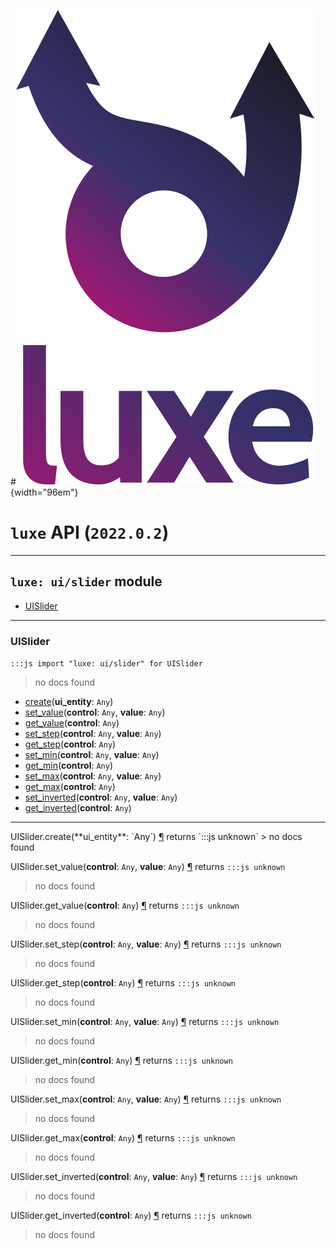 #![](../../images/luxe-dark.svg){width="96em"}

# `luxe` API (`2022.0.2`)  


---

## `luxe: ui/slider` module

- [UISlider](#uislider)   

---

### UISlider
`:::js import "luxe: ui/slider" for UISlider`
> no docs found

- [create](#UISlider.create)(**ui_entity**: `Any`)
- [set_value](#UISlider.set_value+2)(**control**: `Any`, **value**: `Any`)
- [get_value](#UISlider.get_value)(**control**: `Any`)
- [set_step](#UISlider.set_step+2)(**control**: `Any`, **value**: `Any`)
- [get_step](#UISlider.get_step)(**control**: `Any`)
- [set_min](#UISlider.set_min+2)(**control**: `Any`, **value**: `Any`)
- [get_min](#UISlider.get_min)(**control**: `Any`)
- [set_max](#UISlider.set_max+2)(**control**: `Any`, **value**: `Any`)
- [get_max](#UISlider.get_max)(**control**: `Any`)
- [set_inverted](#UISlider.set_inverted+2)(**control**: `Any`, **value**: `Any`)
- [get_inverted](#UISlider.get_inverted)(**control**: `Any`)

<hr/>
<endpoint module="luxe: ui/slider" class="UISlider" signature="create(ui_entity : Any)"></endpoint>
<signature id="UISlider.create">UISlider.create(**ui_entity**: `Any`)
<a class="headerlink" href="#UISlider.create" title="Permanent link">¶</a></signature>
<span class='api_ret'>returns</span> `:::js unknown`
> no docs found   

<endpoint module="luxe: ui/slider" class="UISlider" signature="set_value(control : Any, value : Any)"></endpoint>
<signature id="UISlider.set_value+2">UISlider.set_value(**control**: `Any`, **value**: `Any`)
<a class="headerlink" href="#UISlider.set_value+2" title="Permanent link">¶</a></signature>
<span class='api_ret'>returns</span> `:::js unknown`
> no docs found   

<endpoint module="luxe: ui/slider" class="UISlider" signature="get_value(control : Any)"></endpoint>
<signature id="UISlider.get_value">UISlider.get_value(**control**: `Any`)
<a class="headerlink" href="#UISlider.get_value" title="Permanent link">¶</a></signature>
<span class='api_ret'>returns</span> `:::js unknown`
> no docs found   

<endpoint module="luxe: ui/slider" class="UISlider" signature="set_step(control : Any, value : Any)"></endpoint>
<signature id="UISlider.set_step+2">UISlider.set_step(**control**: `Any`, **value**: `Any`)
<a class="headerlink" href="#UISlider.set_step+2" title="Permanent link">¶</a></signature>
<span class='api_ret'>returns</span> `:::js unknown`
> no docs found   

<endpoint module="luxe: ui/slider" class="UISlider" signature="get_step(control : Any)"></endpoint>
<signature id="UISlider.get_step">UISlider.get_step(**control**: `Any`)
<a class="headerlink" href="#UISlider.get_step" title="Permanent link">¶</a></signature>
<span class='api_ret'>returns</span> `:::js unknown`
> no docs found   

<endpoint module="luxe: ui/slider" class="UISlider" signature="set_min(control : Any, value : Any)"></endpoint>
<signature id="UISlider.set_min+2">UISlider.set_min(**control**: `Any`, **value**: `Any`)
<a class="headerlink" href="#UISlider.set_min+2" title="Permanent link">¶</a></signature>
<span class='api_ret'>returns</span> `:::js unknown`
> no docs found   

<endpoint module="luxe: ui/slider" class="UISlider" signature="get_min(control : Any)"></endpoint>
<signature id="UISlider.get_min">UISlider.get_min(**control**: `Any`)
<a class="headerlink" href="#UISlider.get_min" title="Permanent link">¶</a></signature>
<span class='api_ret'>returns</span> `:::js unknown`
> no docs found   

<endpoint module="luxe: ui/slider" class="UISlider" signature="set_max(control : Any, value : Any)"></endpoint>
<signature id="UISlider.set_max+2">UISlider.set_max(**control**: `Any`, **value**: `Any`)
<a class="headerlink" href="#UISlider.set_max+2" title="Permanent link">¶</a></signature>
<span class='api_ret'>returns</span> `:::js unknown`
> no docs found   

<endpoint module="luxe: ui/slider" class="UISlider" signature="get_max(control : Any)"></endpoint>
<signature id="UISlider.get_max">UISlider.get_max(**control**: `Any`)
<a class="headerlink" href="#UISlider.get_max" title="Permanent link">¶</a></signature>
<span class='api_ret'>returns</span> `:::js unknown`
> no docs found   

<endpoint module="luxe: ui/slider" class="UISlider" signature="set_inverted(control : Any, value : Any)"></endpoint>
<signature id="UISlider.set_inverted+2">UISlider.set_inverted(**control**: `Any`, **value**: `Any`)
<a class="headerlink" href="#UISlider.set_inverted+2" title="Permanent link">¶</a></signature>
<span class='api_ret'>returns</span> `:::js unknown`
> no docs found   

<endpoint module="luxe: ui/slider" class="UISlider" signature="get_inverted(control : Any)"></endpoint>
<signature id="UISlider.get_inverted">UISlider.get_inverted(**control**: `Any`)
<a class="headerlink" href="#UISlider.get_inverted" title="Permanent link">¶</a></signature>
<span class='api_ret'>returns</span> `:::js unknown`
> no docs found   

